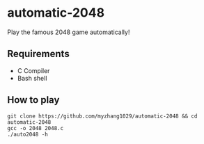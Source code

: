 # automatic-2048
Play the famous 2048 game automatically!

## Requirements
- C Compiler
- Bash shell

## How to play
```shell
git clone https://github.com/myzhang1029/automatic-2048 && cd automatic-2048
gcc -o 2048 2048.c
./auto2048 -h
```
